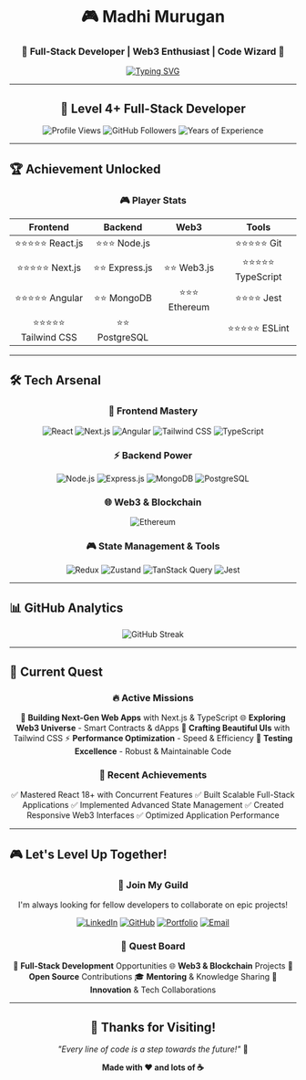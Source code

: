 <div align="center">

# 🎮 Madhi Murugan

### 🚀 Full-Stack Developer | Web3 Enthusiast | Code Wizard 🚀

[![Typing SVG](https://readme-typing-svg.demolab.com?font=Fira+Code&size=25&duration=3000&pause=1000&color=00D4FF&center=true&vCenter=true&width=600&lines=Building+the+Future+with+Code;Web3+%26+Blockchain+Explorer;React+%7C+Next.js+%7C+Angular+Expert;Node.js+%7C+Express+Backend+Master;Tailwind+CSS+%7C+UI%2FUX+Designer)](https://git.io/typing-svg)

</div>

---

<div align="center">

## 🎯 Level 4+ Full-Stack Developer

![Profile Views](https://komarev.com/ghpvc/?username=MadhiMkOfficial&style=for-the-badge&color=blueviolet)
![GitHub Followers](https://img.shields.io/github/followers/MadhiMkOfficial?style=for-the-badge&color=green)
![Years of Experience](https://img.shields.io/badge/Experience-4%2B%20Years-orange?style=for-the-badge&logo=experience&logoColor=white)

</div>

---

## 🏆 Achievement Unlocked

<div align="center">

### 🎮 Player Stats

|      **Frontend**       |      **Backend**      |     **Web3**      |       **Tools**       |
| :---------------------: | :-------------------: | :---------------: | :-------------------: |
|   ⭐⭐⭐⭐⭐ React.js   |  ⭐⭐⭐ Node.js   |    | ⭐⭐⭐⭐⭐ Git     |
|   ⭐⭐⭐⭐⭐ Next.js    | ⭐⭐ Express.js | ⭐⭐ Web3.js  | ⭐⭐⭐⭐⭐ TypeScript |
|   ⭐⭐⭐⭐⭐ Angular    |   ⭐⭐ MongoDB    |  ⭐⭐⭐ Ethereum  |    ⭐⭐⭐⭐ Jest    |
| ⭐⭐⭐⭐⭐ Tailwind CSS |  ⭐⭐ PostgreSQL  |   | ⭐⭐⭐⭐⭐ ESLint   |

</div>

---

## 🛠️ Tech Arsenal

<div align="center">

### 🎨 Frontend Mastery

![React](https://img.shields.io/badge/React-20232A?style=for-the-badge&logo=react&logoColor=61DAFB)
![Next.js](https://img.shields.io/badge/Next.js-000000?style=for-the-badge&logo=next.js&logoColor=white)
![Angular](https://img.shields.io/badge/Angular-DD0031?style=for-the-badge&logo=angular&logoColor=white)
![Tailwind CSS](https://img.shields.io/badge/Tailwind_CSS-38B2AC?style=for-the-badge&logo=tailwind-css&logoColor=white)
![TypeScript](https://img.shields.io/badge/TypeScript-007ACC?style=for-the-badge&logo=typescript&logoColor=white)

### ⚡ Backend Power

![Node.js](https://img.shields.io/badge/Node.js-43853D?style=for-the-badge&logo=node.js&logoColor=white)
![Express.js](https://img.shields.io/badge/Express.js-404D59?style=for-the-badge&logo=express&logoColor=white)
![MongoDB](https://img.shields.io/badge/MongoDB-4EA94B?style=for-the-badge&logo=mongodb&logoColor=white)
![PostgreSQL](https://img.shields.io/badge/PostgreSQL-316192?style=for-the-badge&logo=postgresql&logoColor=white)

### 🌐 Web3 & Blockchain

![Ethereum](https://img.shields.io/badge/Ethereum-3C3C3D?style=for-the-badge&logo=ethereum&logoColor=white)

### 🎮 State Management & Tools

![Redux](https://img.shields.io/badge/Redux-593D88?style=for-the-badge&logo=redux&logoColor=white)
![Zustand](https://img.shields.io/badge/Zustand-FF6B6B?style=for-the-badge&logo=zustand&logoColor=white)
![TanStack Query](https://img.shields.io/badge/TanStack_Query-FF4154?style=for-the-badge&logo=react-query&logoColor=white)
![Jest](https://img.shields.io/badge/Jest-323330?style=for-the-badge&logo=Jest&logoColor=white)

</div>

---

## 📊 GitHub Analytics

<div align="center">

![GitHub Streak](https://github-readme-streak-stats.herokuapp.com/?user=MadhiMkOfficial&hide_border=true)

</div>

---

## 🎯 Current Quest

<div align="center">

### 🔥 Active Missions

   🚀 **Building Next-Gen Web Apps** with Next.js & TypeScript
   🌐 **Exploring Web3 Universe** - Smart Contracts & dApps
   🎨 **Crafting Beautiful UIs** with Tailwind CSS
   ⚡ **Performance Optimization** - Speed & Efficiency
   🧪 **Testing Excellence** - Robust & Maintainable Code

### 🏅 Recent Achievements

   ✅ Mastered React 18+ with Concurrent Features
   ✅ Built Scalable Full-Stack Applications
   ✅ Implemented Advanced State Management
   ✅ Created Responsive Web3 Interfaces
   ✅ Optimized Application Performance

</div>

---

## 🎮 Let's Level Up Together!

<div align="center">

### 🤝 Join My Guild

I'm always looking for fellow developers to collaborate on epic projects!

[![LinkedIn](https://img.shields.io/badge/LinkedIn-0077B5?style=for-the-badge&logo=linkedin&logoColor=white)](https://www.linkedin.com/in/madhimk-dev)
[![GitHub](https://img.shields.io/badge/GitHub-100000?style=for-the-badge&logo=github&logoColor=white)](https://github.com/MadhiMkOfficial)
[![Portfolio](https://img.shields.io/badge/Portfolio-FF5722?style=for-the-badge&logo=todoist&logoColor=white)]([https://madhimurugan.dev](https://github.com/MadhiMkOfficial))
[![Email](https://img.shields.io/badge/Email-D14836?style=for-the-badge&logo=gmail&logoColor=white)](mailto:madhimkdev@gmail.com)

### 🌟 Quest Board

   🎯 **Full-Stack Development** Opportunities
   🌐 **Web3 & Blockchain** Projects
   🤝 **Open Source** Contributions
   🎓 **Mentoring** & Knowledge Sharing
   🚀 **Innovation** & Tech Collaborations

</div>

---

<div align="center">

## 🎊 Thanks for Visiting!

_"Every line of code is a step towards the future!"_ 🚀

**Made with ❤️ and lots of ☕**

</div>
